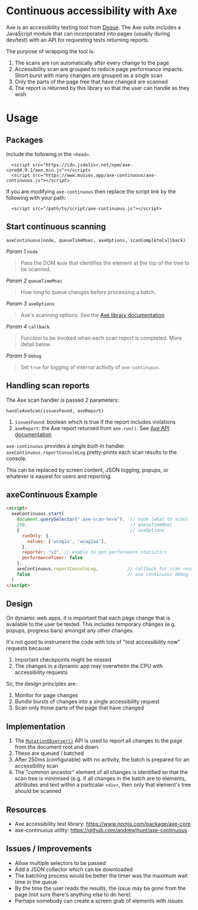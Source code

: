 # Continuous accessibility with Axe

Axe is an accessibility testing tool from [Deque](https://www.deque.com/axe/devtools/). The Axe suite includes a JavaScript module that can incorporated into pages (usually during dev/test) with an API for requesting tests returning reports.

The purpose of wrapping the tool is:

1. The scans are run automatically after every change to the page
2. Accessibility scan are grouped to reduce page performance impacts. Short burst with many changes are grouped as a single scan
3. Only the parts of the page tree that have changed are scanned
4. The report is returned by this library so that the user can handle as they wish


# Usage


## Packages
Include the following in the `<head>`.  

```
  <script src="https://cdn.jsdelivr.net/npm/axe-core@4.9.1/axe.min.js"></script>
  <script src="https://www.musios.app/axe-continuous/axe-continuous.js"></script>
```

If you are modifying `axe-continuous` then replace the script link by the following with your path:

```
  <script src="/path/to/script/axe-continuous.js"></script>
```


## Start continuous scanning

`axeContinuous(node, queueTimeMsec, axeOptions, scanCompleteCallback)`

*Param 1* `node`

> Pass the DOM `Node` that identifies the element at the top of the tree to be scanned.

*Param 2* `queueTimeMsec`

> How long to queue changes before processing a batch.

*Param 3* `axeOptions`

> Axe's scanning options. See the [Axe library documentation](https://github.com/dequelabs/axe-core/blob/develop/doc/API.md#options-parameter)

*Param 4* `callback`

> Function to be invoked when each scan report is completed. More detail below.

*Param 5* `debug`

> Set `true` for logging of internal activity of `axe-continuous`.

## Handling scan reports

The Axe scan handler is passed 2 parameters:

`handleAxeScan(issuesFound, axeReport)`

1. `issuesFound`: boolean which is true if the report includes violations
2. `axeReport`: the Axe report returned from `axe.run()`. See [Axe API documentation](https://github.com/dequelabs/axe-core/blob/develop/doc/API.md#results-object)

`axe-continuous` provides a single built-in handler. `axeContinuous.reportConsoleLog` pretty-prints each scan results to the console. 

This can be replaced by screen content, JSON logging, popups, or whatever is easiest for users and reporting.


## axeContinuous Example

```html
<script>
  axeContinuous.start(
    document.querySelector(".axe-scan-here"),  // node (what to scan)
    250,                                       // queueTimeMsec
    {                                          // axeOptions
      runOnly: {
        values: ['wcag2a', 'wcag2aa'],
      },
      reporter: "v2", // enable to get performance statistics
      performanceTimer: false
    },
    axeContinuous.reportConsoleLog,           // callback for scan results
    false                                     // axe continuous debug
  )
</script>
```


## Design 

On dynamic web apps, it is important that each page change that is available to the user be tested. This includes temporary changes (e.g. popups, progress bars) amongst any other changes.

It's not good to instrument the code with lots of "test accessibility now" requests because:

1. Important checkpoints might be missed
2. The changes in a dynamic app may overwhelm the CPU with accessibility requests

So, the design principles are:

1. Monitor for page changes
2. Bundle bursts of changes into a single accessibility request
3. Scan only those parts of the page that have changed

## Implementation

1. The [`MutationObserver()`](https://developer.mozilla.org/en-US/docs/Web/API/MutationObserver) API is used to report all changes to the page from the document root and down.
2. These are queued / batched
3. After 250ms (configurable) with no activity, the batch is prepared for an accessibility scan
4. The "common ancestor" element of all changes is identified so that the scan tree is minimised (e.g. if all changes in the batch are to elements, attributes and text within a particalar `<div>`, then only that element's tree should be scanned

## Resources

* Axe accessibility test library: https://www.npmjs.com/package/axe-core
* axe-continuous utility: https://github.com/andrewjhunt/axe-continuous


## Issues / Improvements

* Allow multiple selectors to be passed
* Add a JSON collector which can be downloaded
* The batching process would be better the timer was the maximum wait time in the queue
* By the time the user reads the results, the issue may be gone from the page (not sure there's anything else to do here)
* Perhaps somebody can create a screen grab of elements with issues
